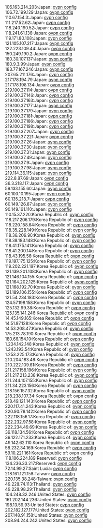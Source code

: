 106.163.214.203:Japan: [ovpn config](vpn/106_163_214_203.ovpn)  
106.72.199.129:Japan: [ovpn config](vpn/106_72_199_129.ovpn)  
110.67.154.3:Japan: [ovpn config](vpn/110_67_154_3.ovpn)  
111.217.52.62:Japan: [ovpn config](vpn/111_217_52_62.ovpn)  
118.240.190.52:Japan: [ovpn config](vpn/118_240_190_52.ovpn)  
118.241.61.136:Japan: [ovpn config](vpn/118_241_61_136.ovpn)  
119.171.80.108:Japan: [ovpn config](vpn/119_171_80_108.ovpn)  
121.105.107.217:Japan: [ovpn config](vpn/121_105_107_217.ovpn)  
122.223.109.44:Japan: [ovpn config](vpn/122_223_109_44.ovpn)  
150.249.190.2:Japan: [ovpn config](vpn/150_249_190_2.ovpn)  
180.30.107.137:Japan: [ovpn config](vpn/180_30_107_137.ovpn)  
180.9.3.99:Japan: [ovpn config](vpn/180_9_3_99.ovpn)  
183.77.167.246:Japan: [ovpn config](vpn/183_77_167_246.ovpn)  
207.65.211.176:Japan: [ovpn config](vpn/207_65_211_176.ovpn)  
217.178.194.79:Japan: [ovpn config](vpn/217_178_194_79.ovpn)  
217.178.198.134:Japan: [ovpn config](vpn/217_178_198_134.ovpn)  
219.100.37.114:Japan: [ovpn config](vpn/219_100_37_114.ovpn)  
219.100.37.146:Japan: [ovpn config](vpn/219_100_37_146.ovpn)  
219.100.37.163:Japan: [ovpn config](vpn/219_100_37_163.ovpn)  
219.100.37.177:Japan: [ovpn config](vpn/219_100_37_177.ovpn)  
219.100.37.179:Japan: [ovpn config](vpn/219_100_37_179.ovpn)  
219.100.37.181:Japan: [ovpn config](vpn/219_100_37_181.ovpn)  
219.100.37.186:Japan: [ovpn config](vpn/219_100_37_186.ovpn)  
219.100.37.198:Japan: [ovpn config](vpn/219_100_37_198.ovpn)  
219.100.37.207:Japan: [ovpn config](vpn/219_100_37_207.ovpn)  
219.100.37.221:Japan: [ovpn config](vpn/219_100_37_221.ovpn)  
219.100.37.26:Japan: [ovpn config](vpn/219_100_37_26.ovpn)  
219.100.37.30:Japan: [ovpn config](vpn/219_100_37_30.ovpn)  
219.100.37.31:Japan: [ovpn config](vpn/219_100_37_31.ovpn)  
219.100.37.49:Japan: [ovpn config](vpn/219_100_37_49.ovpn)  
219.100.37.9:Japan: [ovpn config](vpn/219_100_37_9.ovpn)  
219.100.37.98:Japan: [ovpn config](vpn/219_100_37_98.ovpn)  
219.114.36.115:Japan: [ovpn config](vpn/219_114_36_115.ovpn)  
222.8.87.69:Japan: [ovpn config](vpn/222_8_87_69.ovpn)  
36.3.218.117:Japan: [ovpn config](vpn/36_3_218_117.ovpn)  
59.133.155.60:Japan: [ovpn config](vpn/59_133_155_60.ovpn)  
60.100.10.195:Japan: [ovpn config](vpn/60_100_10_195.ovpn)  
60.135.218.7:Japan: [ovpn config](vpn/60_135_218_7.ovpn)  
60.149.126.87:Japan: [ovpn config](vpn/60_149_126_87.ovpn)  
90.149.161.110:Japan: [ovpn config](vpn/90_149_161_110.ovpn)  
110.15.37.220:Korea Republic of: [ovpn config](vpn/110_15_37_220.ovpn)  
118.217.206.179:Korea Republic of: [ovpn config](vpn/118_217_206_179.ovpn)  
118.220.158.64:Korea Republic of: [ovpn config](vpn/118_220_158_64.ovpn)  
118.35.228.149:Korea Republic of: [ovpn config](vpn/118_35_228_149.ovpn)  
118.36.209.90:Korea Republic of: [ovpn config](vpn/118_36_209_90.ovpn)  
118.38.183.148:Korea Republic of: [ovpn config](vpn/118_38_183_148.ovpn)  
118.41.175.141:Korea Republic of: [ovpn config](vpn/118_41_175_141.ovpn)  
118.41.200.14:Korea Republic of: [ovpn config](vpn/118_41_200_14.ovpn)  
118.43.195.56:Korea Republic of: [ovpn config](vpn/118_43_195_56.ovpn)  
119.197.175.125:Korea Republic of: [ovpn config](vpn/119_197_175_125.ovpn)  
119.202.221.197:Korea Republic of: [ovpn config](vpn/119_202_221_197.ovpn)  
121.139.201.108:Korea Republic of: [ovpn config](vpn/121_139_201_108.ovpn)  
121.146.104.155:Korea Republic of: [ovpn config](vpn/121_146_104_155.ovpn)  
121.164.202.125:Korea Republic of: [ovpn config](vpn/121_164_202_125.ovpn)  
121.168.192.70:Korea Republic of: [ovpn config](vpn/121_168_192_70.ovpn)  
121.189.106.155:Korea Republic of: [ovpn config](vpn/121_189_106_155.ovpn)  
121.54.234.183:Korea Republic of: [ovpn config](vpn/121_54_234_183.ovpn)  
124.57.198.158:Korea Republic of: [ovpn config](vpn/124_57_198_158.ovpn)  
125.132.99.38:Korea Republic of: [ovpn config](vpn/125_132_99_38.ovpn)  
125.135.141.246:Korea Republic of: [ovpn config](vpn/125_135_141_246.ovpn)  
14.45.149.165:Korea Republic of: [ovpn config](vpn/14_45_149_165.ovpn)  
14.51.87.128:Korea Republic of: [ovpn config](vpn/14_51_87_128.ovpn)  
14.53.208.47:Korea Republic of: [ovpn config](vpn/14_53_208_47.ovpn)  
175.213.78.190:Korea Republic of: [ovpn config](vpn/175_213_78_190.ovpn)  
180.66.154.10:Korea Republic of: [ovpn config](vpn/180_66_154_10.ovpn)  
1.234.142.148:Korea Republic of: [ovpn config](vpn/1_234_142_148.ovpn)  
1.243.193.54:Korea Republic of: [ovpn config](vpn/1_243_193_54.ovpn)  
1.253.225.173:Korea Republic of: [ovpn config](vpn/1_253_225_173.ovpn)  
210.204.183.48:Korea Republic of: [ovpn config](vpn/210_204_183_48.ovpn)  
210.222.109.61:Korea Republic of: [ovpn config](vpn/210_222_109_61.ovpn)  
211.217.158.196:Korea Republic of: [ovpn config](vpn/211_217_158_196.ovpn)  
211.217.213.238:Korea Republic of: [ovpn config](vpn/211_217_213_238.ovpn)  
211.244.107.155:Korea Republic of: [ovpn config](vpn/211_244_107_155.ovpn)  
211.34.223.156:Korea Republic of: [ovpn config](vpn/211_34_223_156.ovpn)  
218.156.157.32:Korea Republic of: [ovpn config](vpn/218_156_157_32.ovpn)  
218.238.107.34:Korea Republic of: [ovpn config](vpn/218_238_107_34.ovpn)  
218.49.121.143:Korea Republic of: [ovpn config](vpn/218_49_121_143.ovpn)  
220.117.41.243:Korea Republic of: [ovpn config](vpn/220_117_41_243.ovpn)  
220.90.78.142:Korea Republic of: [ovpn config](vpn/220_90_78_142.ovpn)  
222.118.156.17:Korea Republic of: [ovpn config](vpn/222_118_156_17.ovpn)  
222.232.97.58:Korea Republic of: [ovpn config](vpn/222_232_97_58.ovpn)  
222.234.49.69:Korea Republic of: [ovpn config](vpn/222_234_49_69.ovpn)  
39.118.134.56:Korea Republic of: [ovpn config](vpn/39_118_134_56.ovpn)  
39.122.171.233:Korea Republic of: [ovpn config](vpn/39_122_171_233.ovpn)  
49.142.62.110:Korea Republic of: [ovpn config](vpn/49_142_62_110.ovpn)  
58.232.34.169:Korea Republic of: [ovpn config](vpn/58_232_34_169.ovpn)  
59.10.221.161:Korea Republic of: [ovpn config](vpn/59_10_221_161.ovpn)  
118.106.224.189:Reserved: [ovpn config](vpn/118_106_224_189.ovpn)  
134.236.33.217:Reserved: [ovpn config](vpn/134_236_33_217.ovpn)  
72.14.99.27:Saint Lucia: [ovpn config](vpn/72_14_99_27.ovpn)  
218.161.121.158:Taiwan: [ovpn config](vpn/218_161_121_158.ovpn)  
220.135.38.248:Taiwan: [ovpn config](vpn/220_135_38_248.ovpn)  
49.228.74.113:Thailand: [ovpn config](vpn/49_228_74_113.ovpn)  
49.228.98.29:Thailand: [ovpn config](vpn/49_228_98_29.ovpn)  
104.248.32.246:United States: [ovpn config](vpn/104_248_32_246.ovpn)  
161.202.144.236:United States: [ovpn config](vpn/161_202_144_236.ovpn)  
198.13.59.93:United States: [ovpn config](vpn/198_13_59_93.ovpn)  
202.182.127.177:United States: [ovpn config](vpn/202_182_127_177.ovpn)  
207.148.91.158:United States: [ovpn config](vpn/207_148_91_158.ovpn)  
208.94.244.242:United States: [ovpn config](vpn/208_94_244_242.ovpn)  
